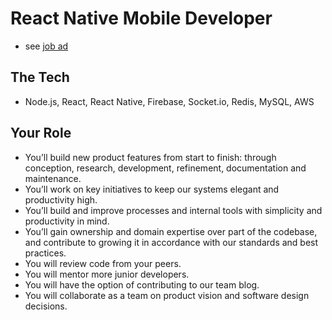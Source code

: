 # React Native Mobile Developer

- see [job ad](https://berlinstartupjobs.com/engineering/react-native-mobile-developer-prospr-at-work/)

## The Tech

- Node.js, React, React Native, Firebase, Socket.io, Redis, MySQL, AWS

## Your Role

- You’ll build new product features from start to finish: through conception, research, development, refinement, documentation and maintenance.
- You’ll work on key initiatives to keep our systems elegant and productivity high.
- You’ll build and improve processes and internal tools with simplicity and productivity in mind.
- You’ll gain ownership and domain expertise over part of the codebase, and contribute to growing it in accordance with our standards and best practices.
- You will review code from your peers.
- You will mentor more junior developers.
- You will have the option of contributing to our team blog.
- You will collaborate as a team on product vision and software design decisions.

